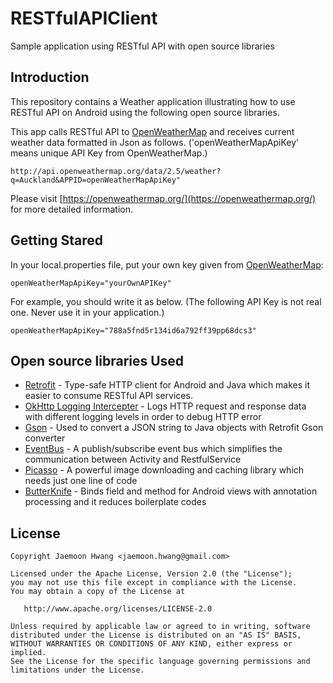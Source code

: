 # RESTfulAPIClient
Sample application using RESTful API with open source libraries

Introduction
------------
This repository contains a Weather application illustrating how to use RESTful API on Android using the following open source libraries.

This app calls RESTful API to [OpenWeatherMap][0] and receives current weather data formatted in Json as follows.
('openWeatherMapApiKey' means unique API Key from OpenWeatherMap.)
```
http://api.openweathermap.org/data/2.5/weather?q=Auckland&APPID=openWeatherMapApiKey"
```
Please visit [https://openweathermap.org/](https://openweathermap.org/) for more detailed information.

[0]: https://openweathermap.org/


Getting Stared
--------------
In your local.properties file, put your own key given from [OpenWeatherMap][0]:

```
openWeatherMapApiKey="yourOwnAPIKey"
```
For example, you should write it as below. 
(The following API Key is not real one. Never use it in your application.)
```
openWeatherMapApiKey="788a5fnd5r134id6a792ff39pp68dcs3"
```


Open source libraries Used
--------------------------
* [Retrofit][1] - Type-safe HTTP client for Android and Java which makes it easier to consume RESTful API services.
* [OkHttp Logging Intercepter][2] - Logs HTTP request and response data with different logging levels in order to debug HTTP error 
* [Gson][3] - Used to convert a JSON string to Java objects with Retrofit Gson converter
* [EventBus][4] - A publish/subscribe event bus which simplifies the communication between Activity and RestfulService
* [Picasso][5] - A powerful image downloading and caching library which needs just one line of code
* [ButterKnife][6] - Binds field and method for Android views with annotation processing and it reduces boilerplate codes

[1]: http://square.github.io/retrofit/
[2]: https://github.com/square/okhttp/wiki/Interceptors
[3]: https://github.com/google/gson
[4]: https://github.com/greenrobot/EventBus
[5]: http://square.github.io/picasso/
[6]: http://jakewharton.github.io/butterknife/

License
-------

    Copyright Jaemoon Hwang <jaemoon.hwang@gmail.com>

    Licensed under the Apache License, Version 2.0 (the "License");
    you may not use this file except in compliance with the License.
    You may obtain a copy of the License at

       http://www.apache.org/licenses/LICENSE-2.0

    Unless required by applicable law or agreed to in writing, software
    distributed under the License is distributed on an "AS IS" BASIS,
    WITHOUT WARRANTIES OR CONDITIONS OF ANY KIND, either express or implied.
    See the License for the specific language governing permissions and
    limitations under the License.
